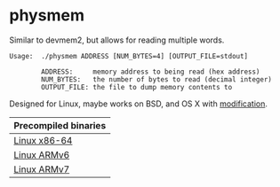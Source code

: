 # physmem

Similar to devmem2, but allows for reading multiple words.

```
Usage:  ./physmem ADDRESS [NUM_BYTES=4] [OUTPUT_FILE=stdout]

		ADDRESS:     memory address to being read (hex address)
		NUM_BYTES:   the number of bytes to read (decimal integer)
		OUTPUT_FILE: the file to dump memory contents to
```

Designed for Linux, maybe works on BSD, and OS X with
[modification](http://apple.stackexchange.com/questions/114319/how-to-access-dev-mem-in-osx).

| Precompiled binaries               |
|------------------------------------|
| [Linux x86-64](bin/physmem-x86_64) |
| [Linux ARMv6](bin/physmem-armv6l)  |
| [Linux ARMv7](bin/physmem-armv7l)  |

